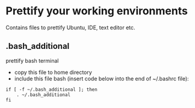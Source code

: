 # Prettify your working environments

Contains files to prettify Ubuntu, IDE, text editor etc.

## .bash_additional

prettify bash terminal

- copy this file to home directory
- include this file bash (insert code below into the end of ~/.bashrc file):

```
if [ -f ~/.bash_additional ]; then
    . ~/.bash_additional
fi
```
